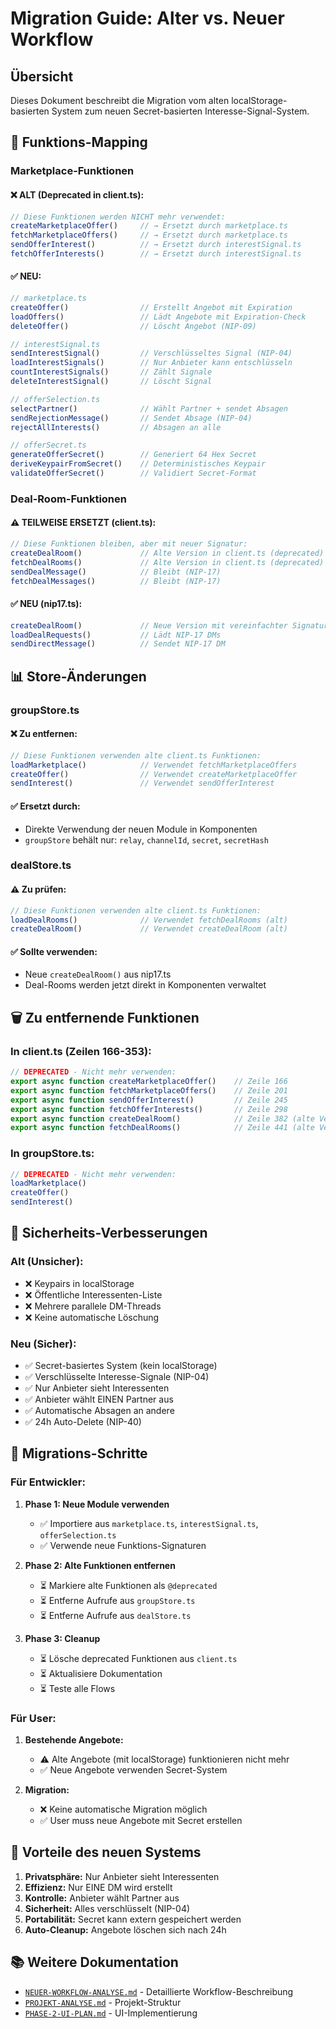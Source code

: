 # Migration Guide: Alter vs. Neuer Workflow

## Übersicht

Dieses Dokument beschreibt die Migration vom alten localStorage-basierten System zum neuen Secret-basierten Interesse-Signal-System.

## 🔄 Funktions-Mapping

### Marketplace-Funktionen

#### ❌ ALT (Deprecated in client.ts):
```typescript
// Diese Funktionen werden NICHT mehr verwendet:
createMarketplaceOffer()     // → Ersetzt durch marketplace.ts
fetchMarketplaceOffers()     // → Ersetzt durch marketplace.ts
sendOfferInterest()          // → Ersetzt durch interestSignal.ts
fetchOfferInterests()        // → Ersetzt durch interestSignal.ts
```

#### ✅ NEU:
```typescript
// marketplace.ts
createOffer()                // Erstellt Angebot mit Expiration
loadOffers()                 // Lädt Angebote mit Expiration-Check
deleteOffer()                // Löscht Angebot (NIP-09)

// interestSignal.ts
sendInterestSignal()         // Verschlüsseltes Signal (NIP-04)
loadInterestSignals()        // Nur Anbieter kann entschlüsseln
countInterestSignals()       // Zählt Signale
deleteInterestSignal()       // Löscht Signal

// offerSelection.ts
selectPartner()              // Wählt Partner + sendet Absagen
sendRejectionMessage()       // Sendet Absage (NIP-04)
rejectAllInterests()         // Absagen an alle

// offerSecret.ts
generateOfferSecret()        // Generiert 64 Hex Secret
deriveKeypairFromSecret()    // Deterministisches Keypair
validateOfferSecret()        // Validiert Secret-Format
```

### Deal-Room-Funktionen

#### ⚠️ TEILWEISE ERSETZT (client.ts):
```typescript
// Diese Funktionen bleiben, aber mit neuer Signatur:
createDealRoom()             // Alte Version in client.ts (deprecated)
fetchDealRooms()             // Alte Version in client.ts (deprecated)
sendDealMessage()            // Bleibt (NIP-17)
fetchDealMessages()          // Bleibt (NIP-17)
```

#### ✅ NEU (nip17.ts):
```typescript
createDealRoom()             // Neue Version mit vereinfachter Signatur
loadDealRequests()           // Lädt NIP-17 DMs
sendDirectMessage()          // Sendet NIP-17 DM
```

## 📊 Store-Änderungen

### groupStore.ts

#### ❌ Zu entfernen:
```typescript
// Diese Funktionen verwenden alte client.ts Funktionen:
loadMarketplace()            // Verwendet fetchMarketplaceOffers
createOffer()                // Verwendet createMarketplaceOffer
sendInterest()               // Verwendet sendOfferInterest
```

#### ✅ Ersetzt durch:
- Direkte Verwendung der neuen Module in Komponenten
- `groupStore` behält nur: `relay`, `channelId`, `secret`, `secretHash`

### dealStore.ts

#### ⚠️ Zu prüfen:
```typescript
// Diese Funktionen verwenden alte client.ts Funktionen:
loadDealRooms()              // Verwendet fetchDealRooms (alt)
createDealRoom()             // Verwendet createDealRoom (alt)
```

#### ✅ Sollte verwenden:
- Neue `createDealRoom()` aus nip17.ts
- Deal-Rooms werden jetzt direkt in Komponenten verwaltet

## 🗑️ Zu entfernende Funktionen

### In client.ts (Zeilen 166-353):
```typescript
// DEPRECATED - Nicht mehr verwenden:
export async function createMarketplaceOffer()    // Zeile 166
export async function fetchMarketplaceOffers()    // Zeile 201
export async function sendOfferInterest()         // Zeile 245
export async function fetchOfferInterests()       // Zeile 298
export async function createDealRoom()            // Zeile 382 (alte Version)
export async function fetchDealRooms()            // Zeile 441 (alte Version)
```

### In groupStore.ts:
```typescript
// DEPRECATED - Nicht mehr verwenden:
loadMarketplace()
createOffer()
sendInterest()
```

## 🔐 Sicherheits-Verbesserungen

### Alt (Unsicher):
- ❌ Keypairs in localStorage
- ❌ Öffentliche Interessenten-Liste
- ❌ Mehrere parallele DM-Threads
- ❌ Keine automatische Löschung

### Neu (Sicher):
- ✅ Secret-basiertes System (kein localStorage)
- ✅ Verschlüsselte Interesse-Signale (NIP-04)
- ✅ Nur Anbieter sieht Interessenten
- ✅ Anbieter wählt EINEN Partner aus
- ✅ Automatische Absagen an andere
- ✅ 24h Auto-Delete (NIP-40)

## 📝 Migrations-Schritte

### Für Entwickler:

1. **Phase 1: Neue Module verwenden**
   - ✅ Importiere aus `marketplace.ts`, `interestSignal.ts`, `offerSelection.ts`
   - ✅ Verwende neue Funktions-Signaturen

2. **Phase 2: Alte Funktionen entfernen**
   - ⏳ Markiere alte Funktionen als `@deprecated`
   - ⏳ Entferne Aufrufe aus `groupStore.ts`
   - ⏳ Entferne Aufrufe aus `dealStore.ts`

3. **Phase 3: Cleanup**
   - ⏳ Lösche deprecated Funktionen aus `client.ts`
   - ⏳ Aktualisiere Dokumentation
   - ⏳ Teste alle Flows

### Für User:

1. **Bestehende Angebote:**
   - ⚠️ Alte Angebote (mit localStorage) funktionieren nicht mehr
   - ✅ Neue Angebote verwenden Secret-System

2. **Migration:**
   - ❌ Keine automatische Migration möglich
   - ✅ User muss neue Angebote mit Secret erstellen

## 🎯 Vorteile des neuen Systems

1. **Privatsphäre:** Nur Anbieter sieht Interessenten
2. **Effizienz:** Nur EINE DM wird erstellt
3. **Kontrolle:** Anbieter wählt Partner aus
4. **Sicherheit:** Alles verschlüsselt (NIP-04)
5. **Portabilität:** Secret kann extern gespeichert werden
6. **Auto-Cleanup:** Angebote löschen sich nach 24h

## 📚 Weitere Dokumentation

- [`NEUER-WORKFLOW-ANALYSE.md`](NEUER-WORKFLOW-ANALYSE.md) - Detaillierte Workflow-Beschreibung
- [`PROJEKT-ANALYSE.md`](PROJEKT-ANALYSE.md) - Projekt-Struktur
- [`PHASE-2-UI-PLAN.md`](PHASE-2-UI-PLAN.md) - UI-Implementierung